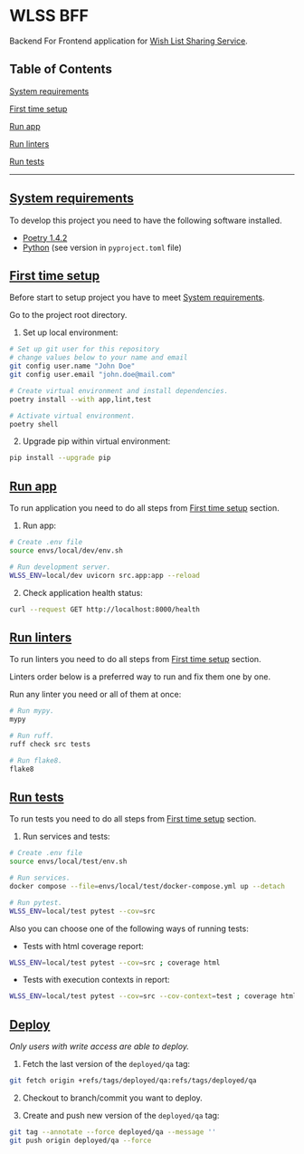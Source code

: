 # WLSS BFF

Backend For Frontend application for [Wish List Sharing Service](https://github.com/week-password/wisher).


## Table of Contents

[System requirements](#system-requirements)

[First time setup](#first-time-setup)

[Run app](#run-app)

[Run linters](#run-linters)

[Run tests](#run-tests)


***


## [System requirements](#table-of-contents)

To develop this project you need to have the following software installed.

- [Poetry 1.4.2](https://python-poetry.org/docs/)
- [Python](https://www.python.org/) (see version in `pyproject.toml` file)


## [First time setup](#table-of-contents)

Before start to setup project you have to meet [System requirements](#system-requirements).

Go to the project root directory.

1. Set up local environment:
```bash
# Set up git user for this repository
# change values below to your name and email
git config user.name "John Doe"
git config user.email "john.doe@mail.com"

# Create virtual environment and install dependencies.
poetry install --with app,lint,test

# Activate virtual environment.
poetry shell
```

2. Upgrade pip within virtual environment:
```bash
pip install --upgrade pip
```


## [Run app](#table-of-contents)

To run application you need to do all steps from [First time setup](#first-time-setup) section.

1. Run app:
```bash
# Create .env file
source envs/local/dev/env.sh

# Run development server.
WLSS_ENV=local/dev uvicorn src.app:app --reload
```

2. Check application health status:
```bash
curl --request GET http://localhost:8000/health
```


## [Run linters](#table-of-contents)

To run linters you need to do all steps from [First time setup](#first-time-setup) section.

Linters order below is a preferred way to run and fix them one by one.

Run any linter you need or all of them at once:
```bash
# Run mypy.
mypy

# Run ruff.
ruff check src tests

# Run flake8.
flake8
```


## [Run tests](#table-of-contents)

To run tests you need to do all steps from [First time setup](#first-time-setup) section.

1. Run services and tests:
```bash
# Create .env file
source envs/local/test/env.sh

# Run services.
docker compose --file=envs/local/test/docker-compose.yml up --detach

# Run pytest.
WLSS_ENV=local/test pytest --cov=src
```

Also you can choose one of the following ways of running tests:

- Tests with html coverage report:
```bash
WLSS_ENV=local/test pytest --cov=src ; coverage html
```

- Tests with execution contexts in report:
```bash
WLSS_ENV=local/test pytest --cov=src --cov-context=test ; coverage html --show-contexts --no-skip-covered
```


## [Deploy](#table-of-contents)

_Only users with write access are able to deploy._

1. Fetch the last version of the `deployed/qa` tag:
```bash
git fetch origin +refs/tags/deployed/qa:refs/tags/deployed/qa
```

2. Checkout to branch/commit you want to deploy.

3. Create and push new version of the `deployed/qa` tag:
```bash
git tag --annotate --force deployed/qa --message ''
git push origin deployed/qa --force
```
